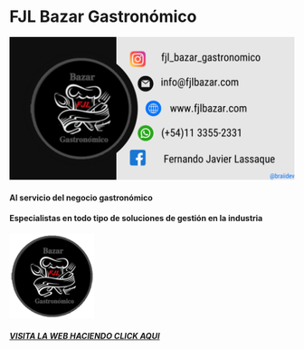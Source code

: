 # FJL Bazar Gastronómico 

[<picture><img src="https://raw.githubusercontent.com/braiidev/business-fjlbazar/main/img/banner.png"/></picture>](https://www.fjlbazar.com)

#### Al servicio del **negocio gastronómico**

#### Especialistas en todo tipo de soluciones de gestión en la industria


<picture><img src="https://raw.githubusercontent.com/braiidev/business-fjlbazar/main/img/ico.png" width="150"/></picture>

##### [VISITA LA WEB HACIENDO CLICK AQUI](https://www.fjlbazar.com)